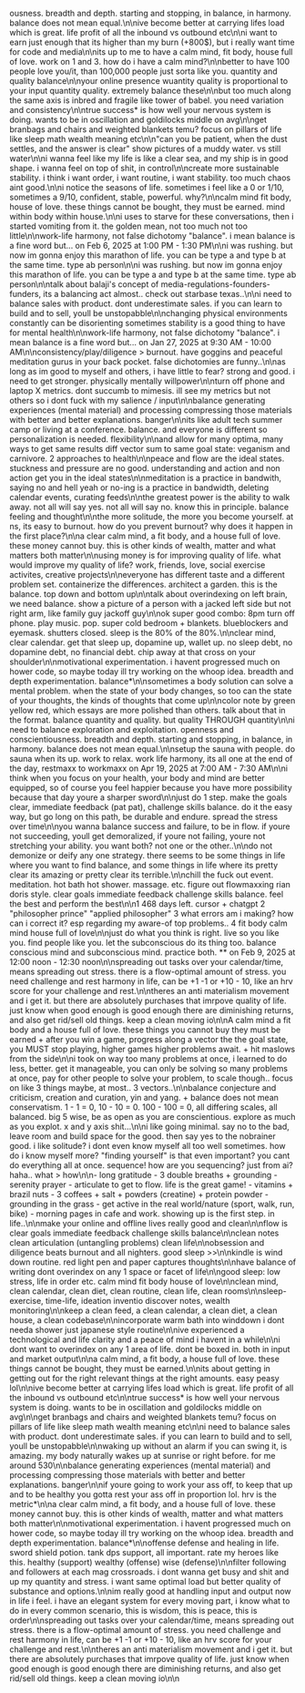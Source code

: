 ousness. breadth and depth. starting and stopping, in balance, in harmony. balance does not mean equal.\n\nive become better at carrying lifes load which is great. life profit of all the inbound vs outbound etc\n\ni want to earn just enough that its higher than my burn (+800$), but i really want time for code and media\n\nits up to me to have a calm mind, fit body, house full of love. work on 1 and 3. how do i have a calm mind?\n\nbetter to have 100 people love you/it, than 100,000 people just sorta like you. quantity and quality balance\n\nyour online presence wuantity quality is proportional to your input quantity quality. extremely balance these\n\nbut too much along the same axis is inbred and fragile like tower of babel. you need variation and consistency\n\ntrue success* is how well your nervous system is doing. wants to be in oscillation and goldilocks middle on avg\n\nget branbags and  chairs and weighted blankets temu? focus on pillars of life like sleep math wealth meaning etc\n\n"can you be patient, when the dust settles, and the answer is clear" show pictures of a muddy water. vs still water\n\ni wanna feel like my life is like a clear sea, and my ship is in good shape. i wanna feel on top of shit, in control\n\ncreate more sustainable stability. i think i want order, i want routine, i want stability. too much chaos aint good.\n\ni notice the seasons of life. sometimes i feel like a 0 or 1/10, sometimes a 9/10, confident, stable, powerful. why?\n\ncalm mind fit body, house of love. these things cannot be bought, they must be earned. mind within body within house.\n\ni uses to starve for these conversations, then i started vomiting from it. the golden mean, not too much not too little\n\nwork-life harmony, not false dichotomy "balance". i mean balance is a fine word but... on Feb 6, 2025 at 1:00 PM - 1:30 PM\n\ni was rushing. but now im gonna enjoy this marathon of life. you can be type a and type b at the same time. type ab person\n\ni was rushing. but now im gonna enjoy this marathon of life. you can be type a and type b at the same time. type ab person\n\ntalk about balaji's concept of media-regulations-founders-funders, its a balancing act almost.. check out starbase texas..\n\ni need to balance sales with product. dont underestimate sales. if you can learn to build and to sell, youll be unstopabble\n\nchanging physical environments constantly can be disorienting sometimes stability is a good thing to have for mental health\n\nwork-life harmony, not false dichotomy "balance". i mean balance is a fine word but... on Jan 27, 2025 at 9:30 AM - 10:00 AM\n\nconsistency/play/diligence > burnout. have goggins and peaceful meditation gurus in your back pocket. false dichotomies are funny..\n\nas long as im good to myself and others, i have little to fear? strong and good. i need to get stronger. physically mentally willpower\n\nturn off phone and laptop X metrics. dont succumb to mimesis. ill see my metrics but not others so i dont fuck with my salience / input\n\nbalance generating experiences (mental material) and processing compressing those materials with better and better explanations. banger\n\nits like adult tech summer camp or living at a conference. balance. and everyone is different so personalization is needed. flexibility\n\nand allow for many optima, many ways to get same results diff vector sum to same goal state: veganism and carnivore. 2 approaches to health\n\npeace and flow are the ideal states. stuckness and pressure are no good. understanding and action and non action get you in the ideal states\n\nmeditation is a practice in bandwith, saying no and hell yeah or no-ing is a practice in bandwidth, deleting calendar events, curating feeds\n\nthe greatest power is the ability to walk away. not all will say yes. not all will say no. know this in principle. balance feeling and thought\n\nthe more solitude, the more you become yourself. at ns, its easy to burnout. how do you prevent burnout? why does it happen in the first place?\n\na clear calm mind, a fit body, and a house full of love. these money cannot buy. this is other kinds of wealth, matter and what matters both matter\n\nusing money is for improving quality of life. what would improve my quality of life? work, friends, love, social exercise activites, creative projects\n\neveryone has different taste and a different problem set. containerize the differences. architect a garden. this is the balance. top down and bottom up\n\ntalk about overindexing on left brain, we need balance. show a picture of a person with a jacked left side but not right arm, like family guy jackoff guy\n\nok super good combo: 8pm turn off phone. play music. pop. super cold bedroom + blankets. blueblockers and eyemask. shutters closed. sleep is the 80% of the 80%.\n\nclear mind, clear calendar. get that sleep up, dopamine up, wallet up. no sleep debt, no dopamine debt, no financial debt. chip away at that cross on your shoulder\n\nmotivational experimentation. i havent progressed much on hower code, so maybe today ill try working on the whoop idea. breadth and depth experimentation. balance*\n\nsometimes a body solution can solve a mental problem. when the state of your body changes, so too can the state of your thoughts, the kinds of thoughts that come up\n\ncolor note by green yellow red, which essays are more polished than others. talk about that in the format. balance quantity and quality. but quality THROUGH quantity\n\ni need to balance exploration and exploitation. openness and conscientiousness. breadth and depth. starting and stopping, in balance, in harmony. balance does not mean equal.\n\nsetup the sauna with people. do sauna when its up. work to relax. work life harmony, its all one at the end of the day, restmaxx to workmaxx on Apr 19, 2025 at 7:00 AM - 7:30 AM\n\ni think when you focus on your health, your body and mind are better equipped, so of course you feel happier because you have more possibility because that day youre a sharper sword\n\njust do 1 step. make the goals clear, immediate feedback (pat pat), challenge skills balance. do it the easy way, but go long on this path, be durable and endure. spread the stress over time\n\nyou wanna balance success and failure, to be in flow. if youre not succeeding, youll get demoralized, if youre not failing, youre not stretching your ability. you want both? not one or the other..\n\ndo not demonize or deify any one strategy. there seems to be some things in life where you want to find balance, and some things in life where its pretty clear its amazing or pretty clear its terrible.\n\nchill the fuck out event. meditation. hot bath hot shower. massage. etc. figure out flowmaxxing rian doris style. clear goals immediate feedback challenge skills balance. feel the best and perform the best\n\n1 468 days left. cursor + chatgpt 2 "philosopher prince" "applied philosopher" 3 what errors am i making? how can i correct it? esp regarding my aware-of top problems.. 4 fit body calm mind house full of love\n\njust do what you think is right. live so you like you. find people like you. let the subconscious do its thing too. balance conscious mind and subconscious mind. practice both. ** on Feb 9, 2025 at 12:00 noon - 12:30 noon\n\nspreading out tasks over your calendar/time, means spreading out stress. there is a flow-optimal amount of stress. you need challenge and rest harmony in life, can be +1 -1 or +10 - 10, like an hrv score for your challenge and rest.\n\ntheres an anti materialism movement and i get it. but there are absolutely purchases that imrpove quality of life. just know when good enough is good enough there are diminishing returns, and also get rid/sell old things. keep a clean moving io\n\nA calm mind a fit body and a house full of love. these things you cannot buy they must be earned + after you win a game, progress along a vector the the goal state, you MUST stop playing, higher games higher problems await. + hit maslows from the side\n\ni took on way too many problems at once, i learned to do less, better. get it manageable, you can only be solving so many problems at once, pay for other people to solve your problem, to scale though.. focus on like 3 things maybe, at most.. 3 vectors..\n\nbalance conjecture and criticism, creation and curation, yin and yang. + balance does not mean conservatism. 1 - 1 = 0, 10 - 10 = 0. 100 - 100 = 0, all differing scales, all balanced. big 5 wise, be as open as you are conscientious. explore as much as you explot. x and y axis shit...\n\ni like going minimal. say no to the bad, leave room and build space for the good. then say yes to the nobrainer good. i like solitude? i dont even know myself all too well sometimes. how do i know myself more? "finding yourself" is that even important? you cant do everything all at once. sequence! how are you sequencing? just from ai? haha.. what > how\n\n- long gratitude - 3 double breaths + grounding - serenity prayer - articulate to get to flow. life is the great game! - vitamins + brazil nuts - 3 coffees + salt + powders (creatine) + protein powder - grounding in the grass - get active in the real world/nature (sport, walk, run, bike) - morning pages in cafe and work. showing up is the first step. in life..\n\nmake your online and offline lives really good and clean\n\nflow is clear goals immediate feedback challenge skills balance\n\nclean notes clean articulation (untangling problems)  clean life\n\nobsession and diligence beats burnout and all nighters. good sleep >>\n\nkindle is wind down routine. red light pen and paper captures thoughts\n\nhave balance of writing dont overindex on any 1 space or facet of life\n\ngood sleep: low stress, life in order etc. calm mind fit body house of love\n\nclean mind, clean calendar, clean diet, clean routine, clean life, clean rooms\n\nsleep-exercise, time-life, ideation inventio discover notes, wealth monitoring\n\nkeep a clean feed, a clean calendar, a clean diet, a clean house, a clean codebase\n\nincorporate warm bath into winddown i dont needa shower just japanese style routine\n\nive experienced a technological and life clarity and a peace of mind i havent in a while\n\ni dont want to overindex on any 1 area of life. dont be boxed in. both in input and market output\n\na calm mind, a fit body, a house full of love. these things cannot be bought, they must be earned.\n\nits about getting in getting out for the right relevant things at the right amounts. easy peasy lol\n\nive become better at carrying lifes load which is great. life profit of all the inbound vs outbound etc\n\ntrue success* is how well your nervous system is doing. wants to be in oscillation and goldilocks middle on avg\n\nget branbags and  chairs and weighted blankets temu? focus on pillars of life like sleep math wealth meaning etc\n\ni need to balance sales with product. dont underestimate sales. if you can learn to build and to sell, youll be unstopabble\n\nwaking up without an alarm if you can swing it, is amazing. my body naturally wakes up at sunrise or right before. for me around 530\n\nbalance generating experiences (mental material) and processing compressing those materials with better and better explanations. banger\n\nif youre going to work your ass off, to keep that up and to be healthy you gotta rest your ass off in proportion lol. hrv is the metric*\n\na clear calm mind, a fit body, and a house full of love. these money cannot buy. this is other kinds of wealth, matter and what matters both matter\n\nmotivational experimentation. i havent progressed much on hower code, so maybe today ill try working on the whoop idea. breadth and depth experimentation. balance*\n\noffense defense and healing in life. sword shield potion. tank dps support, all important. rate my heroes like this. healthy (support) wealthy (offense) wise (defense)\n\nfilter following and followers at each mag crossroads. i dont wanna get busy and shit and up my quantity and stress. i want same optimal load but better quality of substance and options.\n\nim really good at handling input and output now in life i feel. i have an elegant system for every moving part, i know what to do in every common scenario, this is wisdom, this is peace, this is order\n\nspreading out tasks over your calendar/time, means spreading out stress. there is a flow-optimal amount of stress. you need challenge and rest harmony in life, can be +1 -1 or +10 - 10, like an hrv score for your challenge and rest.\n\ntheres an anti materialism movement and i get it. but there are absolutely purchases that imrpove quality of life. just know when good enough is good enough there are diminishing returns, and also get rid/sell old things. keep a clean moving io\n\n